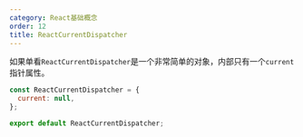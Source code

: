 ```yaml
---
category: React基础概念
order: 12
title: ReactCurrentDispatcher
---
```


如果单看`ReactCurrentDispatcher`是一个非常简单的对象，内部只有一个`current`指针属性。
```js
const ReactCurrentDispatcher = {
  current: null,
};

export default ReactCurrentDispatcher;
```


